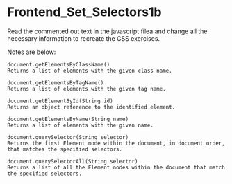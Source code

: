 # Frontend_Set_Selectors1b

Read the commented out text in the javascript filea and change all the necessary information to recreate the CSS exercises.

Notes are below:
```
document.getElementsByClassName()
Returns a list of elements with the given class name.

document.getElementsByTagName()
Returns a list of elements with the given tag name.

document.getElementById(String id)
Returns an object reference to the identified element.

document.getElementsByName(String name)
Returns a list of elements with the given name.

document.querySelector(String selector)
Returns the first Element node within the document, in document order, that matches the specified selectors.

document.querySelectorAll(String selector)
Returns a list of all the Element nodes within the document that match the specified selectors.
```
